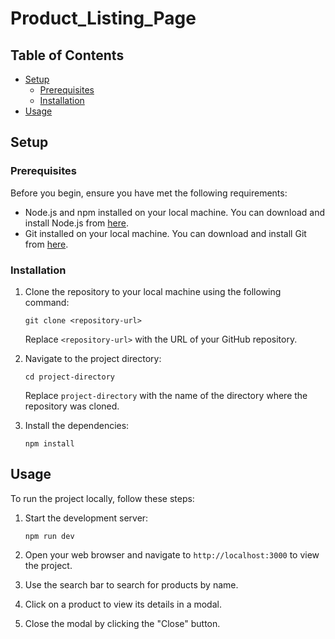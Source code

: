 # Product_Listing_Page

## Table of Contents

- [Setup](#setup)
  - [Prerequisites](#prerequisites)
  - [Installation](#installation)
- [Usage](#usage)

## Setup

### Prerequisites

Before you begin, ensure you have met the following requirements:

- Node.js and npm installed on your local machine. You can download and install Node.js from [here](https://nodejs.org/).
- Git installed on your local machine. You can download and install Git from [here](https://git-scm.com/).

### Installation

1. Clone the repository to your local machine using the following command:

   ```
   git clone <repository-url>
   ```

   Replace `<repository-url>` with the URL of your GitHub repository.

2. Navigate to the project directory:

   ```
   cd project-directory
   ```

   Replace `project-directory` with the name of the directory where the repository was cloned.

3. Install the dependencies:

   ```
   npm install
   ```

## Usage

To run the project locally, follow these steps:

1. Start the development server:

   ```
   npm run dev
   ```

2. Open your web browser and navigate to `http://localhost:3000` to view the project.

3. Use the search bar to search for products by name.
   
4. Click on a product to view its details in a modal.

5. Close the modal by clicking the "Close" button.
